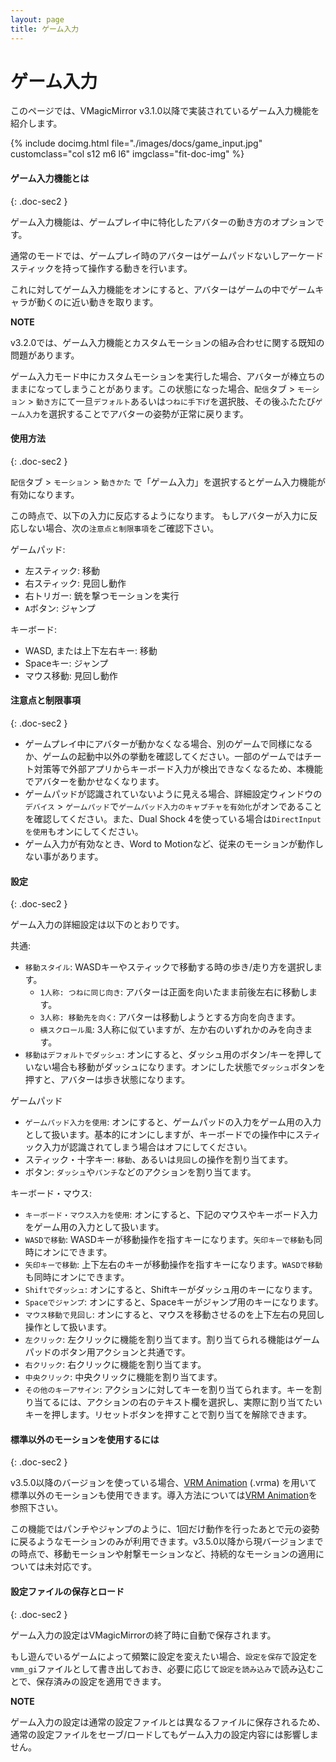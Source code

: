 ```yaml
---
layout: page
title: ゲーム入力
---
```


# ゲーム入力

このページでは、VMagicMirror v3.1.0以降で実装されているゲーム入力機能を紹介します。

<div class="row">
{% include docimg.html file="./images/docs/game_input.jpg" customclass="col s12 m6 l6" imgclass="fit-doc-img" %}
</div>

#### ゲーム入力機能とは
{: .doc-sec2 }

ゲーム入力機能は、ゲームプレイ中に特化したアバターの動き方のオプションです。

通常のモードでは、ゲームプレイ時のアバターはゲームパッドないしアーケードスティックを持って操作する動きを行います。

これに対してゲーム入力機能をオンにすると、アバターはゲームの中でゲームキャラが動くのに近い動きを取ります。


<div class="note-area" markdown="1">

**NOTE**

v3.2.0では、ゲーム入力機能とカスタムモーションの組み合わせに関する既知の問題があります。

ゲーム入力モード中にカスタムモーションを実行した場合、アバターが棒立ちのままになってしまうことがあります。この状態になった場合、`配信`タブ > `モーション` > `動き方`にて一旦`デフォルト`あるいは`つねに手下げ`を選択肢、その後ふたたび`ゲーム入力`を選択することでアバターの姿勢が正常に戻ります。

</div>

#### 使用方法
{: .doc-sec2 }

`配信`タブ > `モーション` > `動きかた` で「ゲーム入力」を選択するとゲーム入力機能が有効になります。

この時点で、以下の入力に反応するようになります。
もしアバターが入力に反応しない場合、次の`注意点と制限事項`をご確認下さい。

ゲームパッド: 

<div class="doc-ul" markdown="1">

- 左スティック: 移動
- 右スティック: 見回し動作
- 右トリガー: 銃を撃つモーションを実行
- `A`ボタン: ジャンプ

</div>

キーボード:

<div class="doc-ul" markdown="1">

- WASD, または上下左右キー: 移動
- Spaceキー: ジャンプ
- マウス移動: 見回し動作

</div>


#### 注意点と制限事項
{: .doc-sec2 }

<div class="doc-ul" markdown="1">

- ゲームプレイ中にアバターが動かなくなる場合、別のゲームで同様になるか、ゲームの起動中以外の挙動を確認してください。一部のゲームではチート対策等で外部アプリからキーボード入力が検出できなくなるため、本機能でアバターを動かせなくなります。
- ゲームパッドが認識されていないように見える場合、詳細設定ウィンドウの`デバイス` > `ゲームパッド`で`ゲームパッド入力のキャプチャを有効化`がオンであることを確認してください。また、Dual Shock 4を使っている場合は`DirectInputを使用`もオンにしてください。
- ゲーム入力が有効なとき、Word to Motionなど、従来のモーションが動作しない事があります。

</div>


#### 設定
{: .doc-sec2 }

ゲーム入力の詳細設定は以下のとおりです。

<div class="doc-ul" markdown="1">

共通: 

- `移動スタイル`: WASDキーやスティックで移動する時の歩き/走り方を選択します。
    - `1人称: つねに同じ向き`: アバターは正面を向いたまま前後左右に移動します。
    - `3人称: 移動先を向く`: アバターは移動しようとする方向を向きます。
    - `横スクロール風`: 3人称に似ていますが、左か右のいずれかのみを向きます。
- `移動はデフォルトでダッシュ`: オンにすると、ダッシュ用のボタン/キーを押していない場合も移動がダッシュになります。オンにした状態で`ダッシュ`ボタンを押すと、アバターは歩き状態になります。

ゲームパッド

- `ゲームパッド入力を使用`: オンにすると、ゲームパッドの入力をゲーム用の入力として扱います。基本的にオンにしますが、キーボードでの操作中にスティック入力が認識されてしまう場合はオフにしてください。
- スティック・十字キー: `移動`、あるいは`見回し`の操作を割り当てます。
- ボタン: `ダッシュ`や`パンチ`などのアクションを割り当てます。

キーボード・マウス: 
- `キーボード・マウス入力を使用`: オンにすると、下記のマウスやキーボード入力をゲーム用の入力として扱います。
- `WASDで移動`: WASDキーが移動操作を指すキーになります。`矢印キーで移動`も同時にオンにできます。
- `矢印キーで移動`: 上下左右のキーが移動操作を指すキーになります。`WASDで移動`も同時にオンにできます。
- `Shiftでダッシュ`: オンにすると、Shiftキーがダッシュ用のキーになります。
- `Spaceでジャンプ`: オンにすると、Spaceキーがジャンプ用のキーになります。
- `マウス移動で見回し`: オンにすると、マウスを移動させるのを上下左右の見回し操作として扱います。
- `左クリック`: 左クリックに機能を割り当てます。割り当てられる機能はゲームパッドのボタン用アクションと共通です。
- `右クリック`: 右クリックに機能を割り当てます。
- `中央クリック`: 中央クリックに機能を割り当てます。
- `その他のキーアサイン`: アクションに対してキーを割り当てられます。キーを割り当てるには、アクションの右のテキスト欄を選択し、実際に割り当てたいキーを押します。リセットボタンを押すことで割り当てを解除できます。

</div>


#### 標準以外のモーションを使用するには
{: .doc-sec2 }

v3.5.0以降のバージョンを使っている場合、[VRM Animation](../../tips/use_vrma) (.vrma) を用いて標準以外のモーションも使用できます。導入方法については[VRM Animation](../../tips/use_vrma)を参照下さい。

この機能ではパンチやジャンプのように、1回だけ動作を行ったあとで元の姿勢に戻るようなモーションのみが利用できます。v3.5.0以降から現バージョンまでの時点で、移動モーションや射撃モーションなど、持続的なモーションの適用については未対応です。


#### 設定ファイルの保存とロード
{: .doc-sec2 }

ゲーム入力の設定はVMagicMirrorの終了時に自動で保存されます。

もし遊んでいるゲームによって頻繁に設定を変えたい場合、`設定を保存`で設定を`vmm_gi`ファイルとして書き出しておき、必要に応じて`設定を読み込み`で読み込むことで、保存済みの設定を適用できます。

<div class="note-area" markdown="1">

**NOTE**

ゲーム入力の設定は通常の設定ファイルとは異なるファイルに保存されるため、通常の設定ファイルをセーブ/ロードしてもゲーム入力の設定内容には影響しません。

</div>
